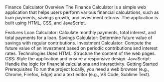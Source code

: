 Finance Calculator
Overview
The Finance Calculator is a simple web application that helps users perform various financial calculations, such as loan payments, savings growth, and investment returns. The application is built using HTML, CSS, and JavaScript.

Features
Loan Calculator: Calculate monthly payments, total interest, and total payments for a loan.
Savings Calculator: Determine future value of savings with regular contributions.
Investment Calculator: Compute the future value of an investment based on periodic contributions and interest rates.
Technologies Used
HTML: Structure the content of the web pages.
CSS: Style the application and ensure a responsive design.
JavaScript: Handle the logic for financial calculations and interactivity.
Getting Started
Prerequisites
To run the project locally, you need a web browser (e.g., Chrome, Firefox, Edge) and a text editor (e.g., VS Code, Sublime Text).
